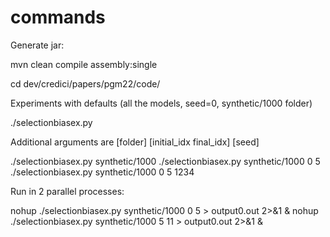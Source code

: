 commands
==============


Generate jar:

mvn clean compile assembly:single

cd dev/credici/papers/pgm22/code/


Experiments with defaults (all the models, seed=0, synthetic/1000 folder)

./selectionbiasex.py

Additional arguments are [folder] [initial_idx final_idx] [seed]

./selectionbiasex.py synthetic/1000
./selectionbiasex.py synthetic/1000 0 5
./selectionbiasex.py synthetic/1000 0 5 1234


Run in 2 parallel processes:

nohup ./selectionbiasex.py synthetic/1000 0 5 > output0.out 2>&1 &
nohup ./selectionbiasex.py synthetic/1000 5 11 > output0.out 2>&1 &

